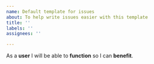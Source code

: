```yaml
---
name: Default template for issues
about: To help write issues easier with this template
title: ''
labels: ''
assignees: ''

---
```


As a **user** I will be able to **function** so I can **benefit**.
